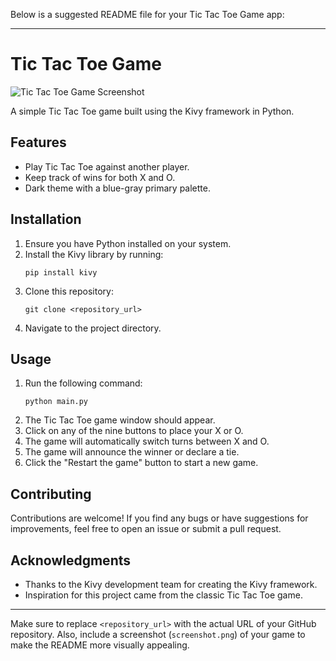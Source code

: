 Below is a suggested README file for your Tic Tac Toe Game app:

---

# Tic Tac Toe Game

![Tic Tac Toe Game Screenshot](https://github.com/VINOD-V-A/about_me/assets/154583151/64e24352-d55b-47c6-82c2-4bc862217a41)

A simple Tic Tac Toe game built using the Kivy framework in Python.

## Features

- Play Tic Tac Toe against another player.
- Keep track of wins for both X and O.
- Dark theme with a blue-gray primary palette.

## Installation

1. Ensure you have Python installed on your system.
2. Install the Kivy library by running:
   ```
   pip install kivy
   ```
3. Clone this repository:
   ```
   git clone <repository_url>
   ```
4. Navigate to the project directory.

## Usage

1. Run the following command:
   ```
   python main.py
   ```
2. The Tic Tac Toe game window should appear.
3. Click on any of the nine buttons to place your X or O.
4. The game will automatically switch turns between X and O.
5. The game will announce the winner or declare a tie.
6. Click the "Restart the game" button to start a new game.

## Contributing

Contributions are welcome! If you find any bugs or have suggestions for improvements, feel free to open an issue or submit a pull request.

## Acknowledgments

- Thanks to the Kivy development team for creating the Kivy framework.
- Inspiration for this project came from the classic Tic Tac Toe game.

---

Make sure to replace `<repository_url>` with the actual URL of your GitHub repository. Also, include a screenshot (`screenshot.png`) of your game to make the README more visually appealing.
